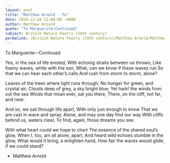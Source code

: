 ```yaml
---
layout: post
title: "Matthew Arnold - To"
date: 2024-12-28 12:00:00 -0000
author: Matthew Arnold
quote: "To Marguerite—Continued"
subject: British Nature Poetry (19th century)
permalink: /British Nature Poetry (19th century)/Matthew Arnold/Matthew Arnold - To
---
```


To Marguerite—Continued

Yes, in the sea of life enisled,
With echoing straits between us thrown,
Like foamy waves, white with the sun,
What, can we know if these waves run
So that we can hear each other’s calls
And rush from storm to storm, alone?

Leaves of the trees where light runs through;
No hunger for green, and crystal air;
Clouds deep of grey, a sky bright blue;
Yet hark! the winds from out the sea
Winds that moan ever, sat you there,
There, on the cliff, not far, and near.

And so, we sail through life apart,
With only just enough to know
That we are cast in wave and spray,
Alone, and may one day find our way
With cliffs behind us, waters clear,
To find, again, those dreams you see.

With what heart could we hope to chart
The essence of the shared soul’s glow,
When I, too, am all alone, apart,
And heard wild echoes stumble in the glow,
What would it bring, a enlighten hand,
How fair the waves would glide, if we could stand?

- Matthew Arnold
